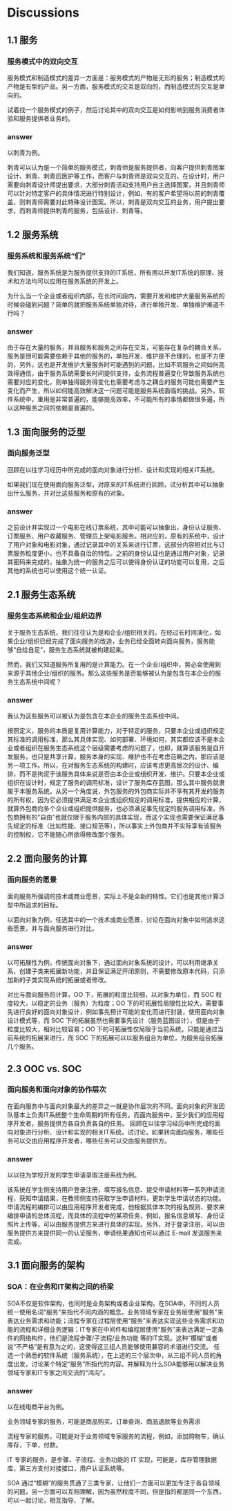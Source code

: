 # Discussions

## 1.1 服务

### 服务模式中的双向交互

服务模式和制造模式的差异一方面是：服务模式的产物是无形的服务；制造模式的产物是有型的产品。另一方面，服务模式的交互是双向的，而制造模式的交互是单向的。

试着找一个服务模式的例子，然后讨论其中的双向交互是如何影响到服务消费者体验和服务提供者业务的。

### answer

以刺青为例。

刺青可以认为是一个简单的服务模式，刺青师是服务提供者，向客户提供刺青图案设计、刺青、刺青后医护等工作，而客户与刺青师是双向交互的，在设计时，用户需要向刺青设计师提出要求，大部分刺青活动支持用户自主选择图案，并且刺青师可以针对特定客户的具体情况进行特别设计，例如，有的客户希望将以前的刺青覆盖，则刺青师需要对此特殊设计图案。所以，刺青是双向交互的业务，用户提出要求，而刺青师提供刺青的服务，包括设计、刺青等。

## 1.2 服务系统

### 服务系统和服务系统“们”

我们知道，服务系统是为服务提供支持的IT系统，所有用以开发IT系统的原理、技术和方法均可以应用在服务系统的开发上。

为什么当一个企业或者组织内部，在长时间段内，需要开发和维护大量服务系统的时候会碰到问题？简单的就把服务系统单独对待，进行单独开发、单独维护难道不行吗？

### answer

由于存在大量的服务，并且服务和服务之间存在交互，可能存在复杂的耦合关系，服务是很可能需要依赖于其他的服务的，单独开发、维护是不合理的，也是不方便的，另外，这也是开发维护大量服务时可能遇到的问题，比如不同服务之间如何高效得通信，由于服务系统需要长时间提供支持，业务流程普遍变化导致服务系统也需要对应的变化，则单独得服务得变化也需要考虑与之耦合的服务可能也需要产生变化而产生，所以如何能高效解决这一问题可能是服务系统面临的挑战。另外，软件系统中，重用是非常普遍的，能够提高效率，不可能所有的事情都做很多遍，所以这种服务之间的依赖是普遍的。

## 1.3 面向服务的泛型

### 面向服务泛型

回顾在以往学习经历中所完成的面向对象进行分析、设计和实现的相关IT系统。

如果我们现在使用面向服务泛型，对原来的IT系统进行回顾，试分析其中可以抽象出什么服务，并对比这些服务和原有的对象。

### answer

之前设计并实现过一个电影在线订票系统，其中可能可以抽象出，身份认证服务、订票服务、用户收藏服务、管理员上架电影服务。相对应的，原有的系统中，设计了用户对象和电影对象，通过记录其中的关系来进行订票，这部分内容相对比与订票服务粒度更小，也不具备自治的特性。之前的身份认证也是通过用户对象，记录其密码来完成的，抽象为统一的服务之后可以使得身份认证的功能可以复用，之后其他的系统也可以使用这个统一认证。

## 2.1 服务生态系统

### 服务生态系统和企业/组织边界

关于服务生态系统，我们往往认为是和企业/组织相关的。在经过长时间演化，如果企业/组织已经完成了面向服务的改造，业务已经全面转向面向服务，服务能够“自给自足”，服务生态系统就被构建起来。

然而，我们又知道服务所复用的是计算能力。在一个企业/组织中，势必会使用到来源于其他企业/组织的服务。那么这些服务是否能够被认为是包含在本企业的服务生态系统中间呢？

### answer

我认为这些服务可以被认为是包含在本企业的服务生态系统中间。

按照定义，服务的本质是复用计算能力，对于特定的服务，只要本企业或组织规定其标准的调用标准，那么其具体实现、如何部署、环境如何，其实都应该不是本企业或者组织在服务生态系统这个层级需要考虑的问题了，也即，就算该服务是自开发服务，也只是共享计算，服务本身的实现、维护也不在考虑范畴之内，那应该是另一项工作。所以，在对服务生态系统的构建时，应该考虑更高层次的设计、编排，而不是拘泥于该服务具体来说是否由本企业或组织开发、维护。只要本企业或组织在设计时，规定了服务的调用标准，设计了服务库存蓝图，那么其中服务就隶属于本服务系统。从另一个角度说，外包服务的外包商实际并不享有其开发的服务的所有权，因为它必须提供满足本企业或组织规定的调用标准，提供相应的计算，就算外包商向多个企业或组织提供服务，也必须满足事先规定的服务调用标准，外包商拥有的“自由”也就仅限于服务内部的具体实现，而这个实现也需要保证满足事先规定的标准（比如性能、接口规范等），所以事实上外包商并不实际享有该服务的控制权，它不能随心所欲得修改那个服务。

## 2.2 面向服务的计算

### 面向服务的愿景

面向服务所强调的技术或商业愿景，实际上不是全新的特性。它们也是其他计算泛型中所追求的目标。

以面向对象为例，任选其中的一个技术或商业愿景，讨论在面向对象中如何追求这些愿景，并与面向服务进行对比。

### answer

以可拓展性为例，传统面向对象下，通过面向对象系统的设计，可以利用继承关系，创建子类来拓展新功能，并且保证满足开闭原则，不需要修改原本代码，只添加新的子类实现系统的拓展或者修改。

对比与面向服务的计算，OO 下，拓展的粒度比较细，以对象为单位，而 SOC 粒度较大，以稳定的业务（服务）为粒度；OO 下的可拓展性局限性比较大，需要事先进行良好的面向对象设计，例如事先预计可能的变化而进行封装，使用面向对象设计模式等，而 SOC 下的拓展虽然也需要事先设计（服务蓝图设计），但是由于粒度比较大，相对比较容易；OO 下的可拓展性仅局限于当前系统，只能是通过当前系统的拓展来进行，而 SOC 下的拓展可以以服务组合为单位，为服务组合拓展几个服务。 

## 2.3 OOC vs. SOC

### 面向服务和面向对象的协作层次

在面向服务中与面向对象最大的差异之一就是协作层次的不同。面向对象的开发团队基本上负责IT系统整个生命周期的所有任务。而面向服务中，至少我们的应用程序开发者，服务提供方各自负责各自的任务。
回顾在以往学习经历中所完成的面向对象进行分析、设计和实现的相关IT系统。试讨论，如果转向面向服务，哪些任务可以交由应用程序开发者，哪些任务可以交由服务提供方。

### answer

以以往为学校开发的学生申请录取注册系统为例。

该系统在学生侧支持用户登录注册，填写报名信息、提交申请材料等一系列申请流程，获知申请结果，在教师侧支持获取学生申请材料，更新学生申请状态的功能。申请流程的编排可以由应用程序开发者完成，他根据具体本次的报名规则、要求来编排申请的总体流程，而具体的流程中的某项任务，例如，报名信息填写、身份证照片上传等，可以由服务提供方来进行具体的实现。另外，对于登录注册，可以由服务提供方来提供同一的认证服务，申请结果通知也可以通过 E-mail 发送服务来完成。

## 3.1 面向服务的架构

### SOA：在业务和IT架构之间的桥梁

SOA不仅是软件架构，也同时是业务架构或者企业架构。在SOA中，不同的人员统一使用名词“服务”来指代不同内涵的概念。业务领域专家在业务层使用“服务”来表达业务需求和功能；流程专家在过程层使用“服务”来表达实现这些业务需求和功能的流程和详细业务逻辑；IT专家在中间件和编程层使用“服务”来表达满足一定条件的网络构件，他们是流程步骤/子流程/业务功能 等的IT实现。这种“模糊”或者说“不严格”是有意为之的，这使得这三组人员能够使用兼容的术语进行交流。
任选一个熟悉的软件系统（服务系统），在上述的三个层次中，从三组不同人员的角度出发，讨论某个特定“服务”所指代的内容。并解释为什么SOA能够用以解决业务领域专家和IT专家之间交流的“鸿沟”。

### answer

以在线电商平台为例。

业务领域专家的服务，可能是商品购买、订单查询、商品退款等业务需求

流程专家的服务，可能是对于业务领域专家服务的流程，例如，添加购物车，确认库存，下单，付款。

IT 专家的服务，是步骤、子流程、业务功能的 IT 实现，可能是，库存管理数据库，第三方支付对接接口，用户认证系统等。

SOA 通过“模糊”的服务贯通了三类专家，让他们一方面可以更加专注于各自领域的问题，另一方面可以互相理解，因为虽然粒度不同，但是指的都是同一个东西，可以一起讨论，相互指导、了解。